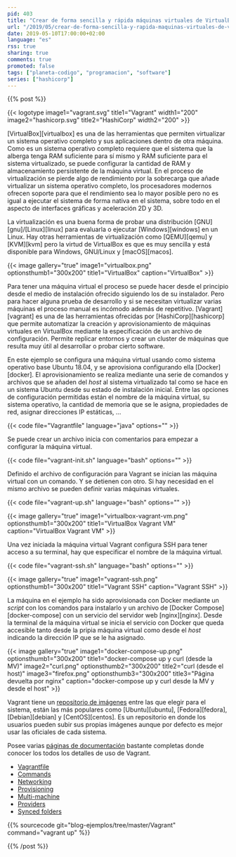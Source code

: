 ```yaml
---
pid: 403
title: "Crear de forma sencilla y rápida máquinas virtuales de VirtualBox con Vagrant"
url: "/2019/05/crear-de-forma-sencilla-y-rapida-maquinas-virtuales-de-virtualbox-con-vagrant/"
date: 2019-05-10T17:00:00+02:00
language: "es"
rss: true
sharing: true
comments: true
promoted: false
tags: ["planeta-codigo", "programacion", "software"]
series: ["hashicorp"]
---
```


{{% post %}}

{{< logotype image1="vagrant.svg" title1="Vagrant" width1="200" image2="hashicorp.svg" title2="HashiCorp" width2="200" >}}

[VirtualBox][virtualbox] es una de las herramientas que permiten virtualizar un sistema operativo completo y sus aplicaciones dentro de otra máquina. Como es un sistema operativo completo requiere que el sistema que la alberga tenga RAM suficiente para sí mismo y RAM suficiente para el sistema virtualizado, se puede configurar la cantidad de RAM y almacenamiento persistente de la máquina virtual. En el proceso de virtualización se pierde algo de rendimiento por la sobrecarga que añade virtualizar un sistema operativo completo, los procesadores modernos ofrecen soporte para que el rendimiento sea lo mayor posible pero no es igual a ejecutar el sistema de forma nativa en el sistema, sobre todo en el aspecto de interfaces gráficas y aceleración 2D y 3D.

La virtualización es una buena forma de probar una distribución [GNU][gnu]/[Linux][linux] para evaluarla o ejecutar [Windows][windows] en un Linux. Hay otras herramientas de virtualización como [QEMU][qemu] y [KVM][kvm] pero la virtud de VirtualBox es que es muy sencilla y está disponible para Windows, GNU/Linux y [macOS][macos].

{{< image
    gallery="true"
    image1="virtualbox.png" optionsthumb1="300x200" title1="VirtualBox"
    caption="VirtualBox" >}}

Para tener una máquina virtual el proceso se puede hacer desde el principio desde el medio de instalación ofrecido siguiendo los de su instalador. Pero para hacer alguna prueba de desarrollo y si se necesitan virtualizar varias máquinas el proceso manual es incómodo además de repetitivo. [Vagrant][vagrant] es una de las herramientas ofrecidas por [HashiCorp][hashicorp] que permite automatizar la creación y aprovisionamiento de máquinas virtuales en VirtualBox mediante la especificación de un archivo de configuración. Permite replicar entornos y crear un cluster de máquinas que resulta muy útil al desarrollar o probar cierto software.

En este ejemplo se configura una máquina virtual usando como sistema operativo base Ubuntu 18.04, y se aprovisiona configurando ella [Docker][docker]. El aprovisionamiento se realiza mediante una serie de comandos y archivos que se añaden del _host_ al sistema virtualizado tal como se hace en un sistema Ubuntu desde su estado de instalación inicial. Entre las opciones de configuración permitidas están el nombre de la máquina virtual, su sistema operativo, la cantidad de memoria que se le asigna, propiedades de red, asignar direcciones IP estáticas, ...

{{< code file="Vagrantfile" language="java" options="" >}}

Se puede crear un archivo inicia con comentarios para empezar a configurar la máquina virtual.

{{< code file="vagrant-init.sh" language="bash" options="" >}}

Definido el archivo de configuración para Vagrant se inician las máquina virtual con un comando. Y se detienen con otro. Si hay necesidad en el mismo archivo se pueden definir varias máquinas virtuales.

{{< code file="vagrant-up.sh" language="bash" options="" >}}

{{< image
    gallery="true"
    image1="virtualbox-vagrant-vm.png" optionsthumb1="300x200" title1="VirtualBox Vagrant VM"
    caption="VirtualBox Vagrant VM" >}}

Una vez iniciada la máquina virtual Vagrant configura SSH para tener acceso a su terminal, hay que especificar el nombre de la máquina virtual.

{{< code file="vagrant-ssh.sh" language="bash" options="" >}}

{{< image
    gallery="true"
    image1="vagrant-ssh.png" optionsthumb1="300x200" title1="Vagrant SSH"
    caption="Vagrant SSH" >}}

La máquina en el ejemplo ha sido aprovisionada con Docker mediante un _script_ con los comandos para instalarlo y un archivo de [Docker Compose][docker-compose] con un servicio del servidor web [nginx][nginx]. Desde la terminal de la máquina virtual se inicia el servicio con Docker que queda accesible tanto desde la pripia máquina virtual como desde el _host_ indicando la dirección IP que se le ha asignado.

{{< image
    gallery="true"
    image1="docker-compose-up.png" optionsthumb1="300x200" title1="docker-compose up y curl (desde la MV)"
    image2="curl.png" optionsthumb2="300x200" title2="curl (desde el host)"
    image3="firefox.png" optionsthumb3="300x200" title3="Página devuelta por nginx"
    caption="docker-compose up y curl desde la MV y desde el host" >}}

Vagrant tiene un [repositorio de imágenes](https://app.vagrantup.com/boxes/search) entre las que elegir para el sistema, están las más populares como [Ubuntu][ubuntu], [Fedora][fedora], [Debian][debian] y [CentOS][centos]. Es un repositorio en donde los usuarios pueden subir sus propias imágenes aunque por defecto es mejor usar las oficiales de cada sistema.

Posee varias [páginas de documentación](https://www.vagrantup.com/docs/index.html) bastante completas donde conocer los todos los detalles de uso de Vagrant.

* [Vagrantfile](https://www.vagrantup.com/docs/vagrantfile/)
* [Commands](https://www.vagrantup.com/docs/cli/)
* [Networking](https://www.vagrantup.com/docs/networking/)
* [Provisioning](https://www.vagrantup.com/docs/provisioning/)
* [Multi-machine](https://www.vagrantup.com/docs/multi-machine/)
* [Providers](https://www.vagrantup.com/docs/providers/)
* [Synced folders](https://www.vagrantup.com/docs/synced-folders/)

{{% sourcecode git="blog-ejemplos/tree/master/Vagrant" command="vagrant up" %}}

{{% /post %}}
